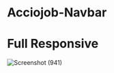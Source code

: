 # Acciojob-Navbar
# Full Responsive
![Screenshot (941)](https://user-images.githubusercontent.com/104264342/227812871-e9261953-5a91-43fa-8707-b89850f1f7e0.png)
